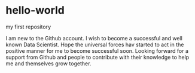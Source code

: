 # hello-world
my first repository

I am new to the Github account. I wish to become a successful and well known Data Scientist. Hope the universal forces hav started to act in the positive manner for me to become successful soon. Looking forward for a support from Github and people to contribute with their knowledge to help me and themselves grow together.

